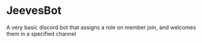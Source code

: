 # JeevesBot
A very basic discord bot that assigns a role on member join, and welcomes them in a specified channel
